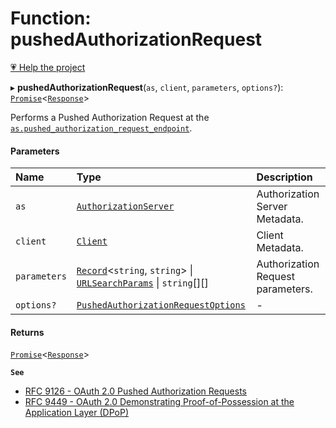 # Function: pushedAuthorizationRequest

[💗 Help the project](https://github.com/sponsors/panva)

▸ **pushedAuthorizationRequest**(`as`, `client`, `parameters`, `options?`): [`Promise`]( https://developer.mozilla.org/en-US/docs/Web/JavaScript/Reference/Global_Objects/Promise )\<[`Response`]( https://developer.mozilla.org/en-US/docs/Web/API/Response )\>

Performs a Pushed Authorization Request at the
[`as.pushed_authorization_request_endpoint`](../interfaces/AuthorizationServer.md#pushed_authorization_request_endpoint).

#### Parameters

| Name | Type | Description |
| :------ | :------ | :------ |
| `as` | [`AuthorizationServer`](../interfaces/AuthorizationServer.md) | Authorization Server Metadata. |
| `client` | [`Client`](../interfaces/Client.md) | Client Metadata. |
| `parameters` | [`Record`]( https://www.typescriptlang.org/docs/handbook/utility-types.html#recordkeys-type )\<`string`, `string`\> \| [`URLSearchParams`]( https://developer.mozilla.org/en-US/docs/Web/API/URLSearchParams ) \| `string`[][] | Authorization Request parameters. |
| `options?` | [`PushedAuthorizationRequestOptions`](../interfaces/PushedAuthorizationRequestOptions.md) | - |

#### Returns

[`Promise`]( https://developer.mozilla.org/en-US/docs/Web/JavaScript/Reference/Global_Objects/Promise )\<[`Response`]( https://developer.mozilla.org/en-US/docs/Web/API/Response )\>

**`See`**

 - [RFC 9126 - OAuth 2.0 Pushed Authorization Requests](https://www.rfc-editor.org/rfc/rfc9126.html#name-pushed-authorization-reques)
 - [RFC 9449 - OAuth 2.0 Demonstrating Proof-of-Possession at the Application Layer (DPoP)](https://www.rfc-editor.org/rfc/rfc9449.html#name-dpop-with-pushed-authorizat)

